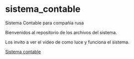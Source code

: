 # sistema_contable
Sistema Contable para compañía rusa

Bienvenidos al repositorio de los archivos del sistema.

Los invito a ver el video de como luce y funciona el sistema.

<a href="https://www.youtube.com/watch?v=abTCUVnRliU&t=6s">Sistema contable</a>

